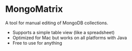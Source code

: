 MongoMatrix
=======

A tool for manual editing of MongoDB collections.

 * Supports a simple table view (like a spreadsheet)
 * Optimized for Mac but works on all platforms with Java
 * Free to use for anything
